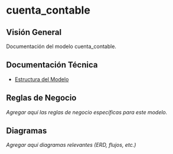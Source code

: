 # cuenta_contable

## Visión General

Documentación del modelo cuenta_contable.

## Documentación Técnica

- [Estructura del Modelo](./_generated/cuenta_contable.md)

## Reglas de Negocio

*Agregar aquí las reglas de negocio específicas para este modelo.*

## Diagramas

*Agregar aquí diagramas relevantes (ERD, flujos, etc.)*
